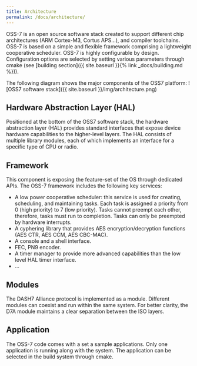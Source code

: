 ```yaml
---
title: Architecture
permalink: /docs/architecture/
---
```


OSS-7 is an open source software stack created to support different chip architectures (ARM Cortex-M3, Cortus APS...), and compiler toolchains.
OSS-7 is based on a simple and flexible framework comprising a lightweight cooperative scheduler.
OSS-7 is highly configurable by design. Configuration options are selected by setting various parameters through cmake (see [building section]({{ site.baseurl }}{% link _docs/building.md %})).

The following diagram shows the major components of the OSS7 platform:
![OSS7 software stack]({{ site.baseurl }}/img/architecture.png)

## Hardware Abstraction Layer (HAL)
Positioned at the bottom of the OSS7 software stack, the hardware abstraction layer (HAL) provides standard interfaces that expose device hardware capabilities to the higher-level layers.
The HAL consists of multiple library modules, each of which implements an interface for a specific type of CPU or radio.

## Framework
This component is exposing the feature-set of the OS through dedicated APIs. The OSS-7 framework includes the following key services:

- A low power cooperative scheduler: this service is used for creating, scheduling, and maintaining tasks. Each task is assigned a priority from 0 (high priority) to 7 (low priority). Tasks cannot preempt each other, therefore, tasks must run to completion. Tasks can only be preempted by hardware interrupts.
- A cyphering library that provides AES encryption/decryption functions (AES CTR, AES CCM, AES CBC-MAC).
- A console and a shell interface.
- FEC, PN9 encoder.
- A timer manager to provide more advanced capabilities than the low level HAL timer interface.
- ...

## Modules
The DASH7 Alliance protocol is implemented as a module. Different modules can coexist and run within the same system.
For better clarity, the D7A module maintains a clear separation between the ISO layers.

## Application
The OSS-7 code comes with a set a sample applications. Only one application is running along with the system. The application can be selected in the build system through cmake.
